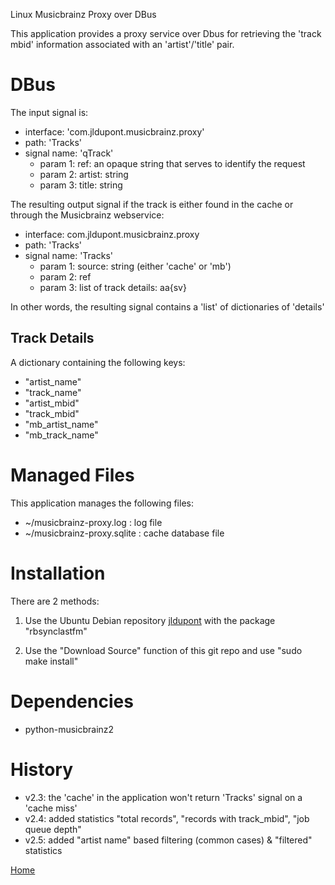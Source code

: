 Linux Musicbrainz Proxy over DBus

This application provides a proxy service over Dbus for retrieving the 'track mbid' information associated with an 'artist'/'title' pair.

DBus
====

The input signal is:

* interface: 'com.jldupont.musicbrainz.proxy'
* path: 'Tracks'
* signal name: 'qTrack'
  * param 1: ref: an opaque string that serves to identify the request
  * param 2: artist: string
  * param 3: title: string
  
The resulting output signal if the track is either found in the cache or through the Musicbrainz webservice:

* interface: com.jldupont.musicbrainz.proxy
* path: 'Tracks'
* signal name: 'Tracks'
  * param 1: source: string (either 'cache' or 'mb')
  * param 2: ref 
  * param 3: list of track details: aa{sv}
  
In other words, the resulting signal contains a 'list' of dictionaries of 'details'


Track Details
-------------

A dictionary containing the following keys:

 - "artist_name"
 - "track_name"
 - "artist_mbid"
 - "track_mbid"
 - "mb_artist_name"
 - "mb_track_name"

Managed Files
=============

This application manages the following files:

 - ~/musicbrainz-proxy.log :    log file
 - ~/musicbrainz-proxy.sqlite : cache database file


Installation
============
There are 2 methods:

1. Use the Ubuntu Debian repository [jldupont](https://launchpad.net/~jldupont/+archive/phidgets)  with the package "rbsynclastfm"

2. Use the "Download Source" function of this git repo and use "sudo make install"

Dependencies
============

* python-musicbrainz2

History
=======

 - v2.3: the 'cache' in the application won't return 'Tracks' signal on a 'cache miss'
 - v2.4: added statistics "total records", "records with track_mbid", "job queue depth"
 - v2.5: added "artist name" based filtering (common cases) & "filtered" statistics
 
[Home](http://www.systemical.com/ "Home")
